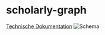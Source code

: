# scholarly-graph
[Technische Dokumentation](http://www.essepuntato.it/lode/owlapi/lang=de/https://bmake.th-brandenburg.de/services/odoc/bmake/scholPaper_schema.rdf)
![Schema](https://bmake.th-brandenburg.de/downloads/scholPapers_schema.svg)
